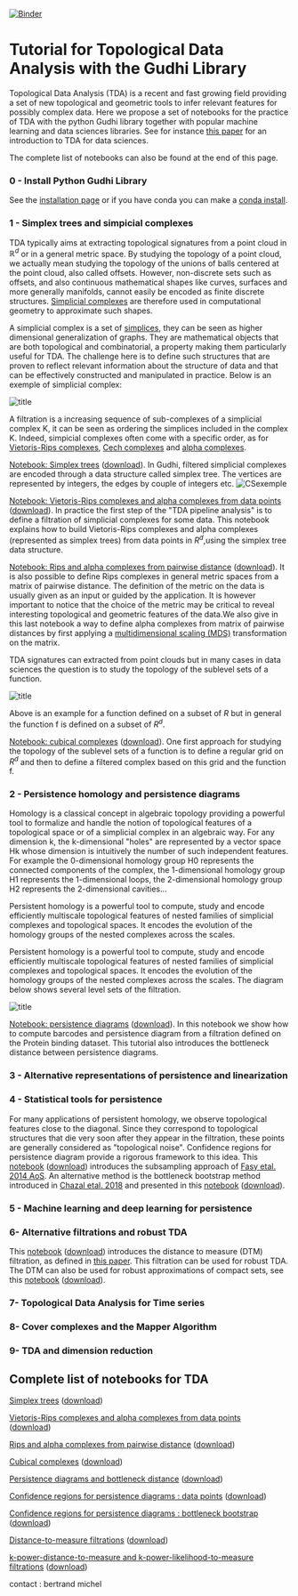 [![Binder](https://mybinder.org/badge_logo.svg)](https://mybinder.org/v2/gh/GUDHI/TDA-tutorial/master)

# Tutorial for Topological Data Analysis with the Gudhi Library

Topological Data Analysis (TDA) is a recent and fast growing  field providing a set of new topological and geometric tools to infer relevant features for possibly complex data. Here we propose a set of notebooks for the practice of TDA with the python Gudhi library together with popular machine learning and data sciences libraries.
See for instance [this paper](https://arxiv.org/abs/1710.04019) for an introduction to TDA for data sciences.

The complete list of notebooks can also be found at the end of this page.

### 0 - Install Python Gudhi Library  

See the [installation page](http://gudhi.gforge.inria.fr/python/latest/installation.html) or if you have conda you can make a [conda install](https://anaconda.org/conda-forge/gudhi).

### 1 - Simplex trees and simpicial complexes

TDA typically aims at extracting topological signatures from a point cloud in $\mathbb R^d$ or in a general metric space. By studying the topology of a point cloud, we actually mean studying the topology of the unions of balls centered at the point cloud, also called offsets. However, non-discrete sets such as offsets, and also continuous mathematical shapes like curves, surfaces and more generally manifolds, cannot easily be encoded as finite discrete structures. [Simplicial complexes](https://en.wikipedia.org/wiki/Simplicial_complex) are therefore used in computational geometry to approximate such shapes. 

A simplicial complex is a set of [simplices](https://en.wikipedia.org/wiki/Simplex), they can be seen as higher dimensional generalization of graphs. They are mathematical objects that are both topological and combinatorial, a property making them particularly useful for TDA. The challenge here is to define such structures that are proven to reflect relevant information about the structure of data and that can be effectively constructed and manipulated in practice. Below is an exemple of simplicial complex:

![title](Images/Pers14.PNG)
 
A filtration is a increasing sequence of sub-complexes of a simplicial complex K, it can be seen as ordering the simplices included in the complex K. Indeed, simpicial complexes often come with a specific order, as for [Vietoris-Rips complexes](https://en.wikipedia.org/wiki/Vietoris%E2%80%93Rips_complex), [Cech complexes](https://en.wikipedia.org/wiki/%C4%8Cech_complex) and [alpha complexes](https://en.wikipedia.org/wiki/Alpha_shape#Alpha_complex). 

[Notebook: Simplex trees](https://gudhi.github.io/TDA-tutorial/Tuto-GUDHI-simplex-Trees.html)
([download](Tuto-GUDHI-simplex-Trees.ipynb)).
In Gudhi, filtered simplicial complexes are encoded through a data structure called simplex tree. The vertices are represented by integers, the edges by couple of integers etc.
![CSexemple](http://gudhi.gforge.inria.fr/python/latest/_images/Simplex_tree_representation.png)


[Notebook: Vietoris-Rips complexes and alpha complexes from data points](https://gudhi.github.io/TDA-tutorial/Tuto-GUDHI-simplicial-complexes-from-data-points.html)
([download](Tuto-GUDHI-simplicial-complexes-from-data-points.ipynb)).
In practice the first step of the "TDA pipeline analysis" is to define a filtration of simplicial complexes for some data. This  notebook explains how to build Vietoris-Rips complexes and alpha complexes (represented as simplex trees) from data points in $R^d$,using the simplex tree data structure.

[Notebook: Rips and alpha complexes from pairwise distance](https://gudhi.github.io/TDA-tutorial/Tuto-GUDHI-simplicial-complexes-from-distance-matrix.html)
([download](Tuto-GUDHI-simplicial-complexes-from-distance-matrix.ipynb)).
It is also possible to define Rips complexes in general metric spaces from a matrix of pairwise distance. The definition of the metric on the data is usually given as an input or guided by the application. It is however important to notice that the choice of the metric may be critical to reveal interesting topological and geometric features of the data.We also give in this last notebook a way to define alpha complexes from matrix of pairwise distances by first applying a [multidimensional scaling (MDS)](https://en.wikipedia.org/wiki/Multidimensional_scaling) transformation on the matrix.


TDA signatures can extracted from point clouds but in many cases in data sciences the question is to study the topology of the sublevel sets of a function. 

![title](Images/sublevf.png)

Above is an example for a function defined on a subset of $R$ but in general the function f is defined on a subset of $R^d$. 

[Notebook: cubical complexes](https://gudhi.github.io/TDA-tutorial/Tuto-GUDHI-cubical-complexes.html)
([download](Tuto-GUDHI-cubical-complexes.ipynb)).
One first approach for studying the topology of the sublevel sets of a function is to define a regular grid on $R^d$ and then to define a filtered complex based on this grid and the function f.
 




### 2 - Persistence homology and persistence diagrams

Homology is a classical concept in algebraic topology providing a powerful tool to formalize and handle the notion of topological features of a topological space or of a simplicial complex in an algebraic way. For any dimension k, the k-dimensional "holes" are represented by a vector space Hk whose dimension is intuitively the number of such independent features. For example the 0-dimensional homology group H0 represents the connected components of the complex, the 1-dimensional homology group H1 represents the 1-dimensional loops, the 2-dimensional homology group H2 represents the 2-dimensional cavities...

Persistent homology is a powerful tool to compute, study and encode efficiently multiscale topological features of nested families of simplicial complexes and topological spaces. It encodes the evolution of the homology groups of the nested complexes across the scales.

Persistent homology is a powerful tool to compute, study and encode efficiently multiscale topological features of nested families of simplicial complexes and topological spaces. It encodes the evolution of the homology groups of the nested complexes across the scales. The diagram below shows several level sets of the filtration.

![title](Images/pers.png)    
    

[Notebook: persistence diagrams](https://gudhi.github.io/TDA-tutorial/Tuto-GUDHI-persistence-diagrams.html)
([download](Tuto-GUDHI-persistence-diagrams.ipynb)).
In this notebook we show how to compute barcodes and persistence diagram from a filtration defined on the Protein binding dataset. This tutorial also introduces the bottleneck distance between persistence diagrams. 


### 3 - Alternative representations of persistence and linearization


### 4 - Statistical tools for persistence
For many applications of persistent homology, we observe topological features close to the diagonal. Since they correspond to topological structures that die very soon after they appear in the filtration, these points are generally considered as "topological noise". Confidence regions for persistence diagram provide a rigorous framework to this idea. This [notebook](https://gudhi.github.io/TDA-tutorial/Tuto-GUDHI-ConfRegions-PersDiag-datapoints.html)
([download](Tuto-GUDHI-ConfRegions-PersDiag-datapoints.ipynb))
introduces the subsampling approach of [Fasy etal. 2014 AoS](https://projecteuclid.org/download/pdfview_1/euclid.aos/1413810729). An alternative method is the bottleneck bootstrap method introduced in [Chazal etal. 2018](http://www.jmlr.org/papers/v18/15-484.html) and presented in this [notebook](https://gudhi.github.io/TDA-tutorial/Tuto-GUDHI-ConfRegions-PersDiag-BottleneckBootstrap.html)
([download](Tuto-GUDHI-ConfRegions-PersDiag-BottleneckBootstrap.ipynb)).

### 5 - Machine learning and deep learning for persistence


### 6- Alternative filtrations and robust TDA

This  [notebook](https://gudhi.github.io/TDA-tutorial/Tuto-GUDHI-DTM-filtrations.html)
([download](Tuto-GUDHI-ConfRegions-DTM-filtrations.ipynb))
introduces the distance to measure (DTM) filtration, as defined in [this paper](https://arxiv.org/abs/1811.04757). This filtration can be used for robust TDA. The DTM can also be used for robust approximations of compact sets, see this [notebook](https://gudhi.github.io/TDA-tutorial/Tuto-GUDHI-kPDTM-kPLM.html)
([download](Tuto-GUDHI-ConfRegions-kPDTM-kPLM.ipynb)).


### 7- Topological Data Analysis for Time series


### 8- Cover complexes and the Mapper Algorithm 


### 9- TDA and dimension reduction



## Complete list of notebooks for TDA

[Simplex trees](https://gudhi.github.io/TDA-tutorial/Tuto-GUDHI-simplex-Trees.html)
([download](Tuto-GUDHI-ConfRegions-simplex-Trees.ipynb))

[Vietoris-Rips complexes and alpha complexes from data points](https://gudhi.github.io/TDA-tutorial/Tuto-GUDHI-simplicial-complexes-from-data-points.html)  
([download](Tuto-GUDHI-simplicial-complexes-from-data-points.ipynb))

[Rips and alpha complexes from pairwise distance](https://gudhi.github.io/TDA-tutorial/Tuto-GUDHI-simplicial-complexes-from-distance-matrix.html)
([download](Tuto-GUDHI-simplicial-complexes-from-distance-matrix.ipynb))

[Cubical complexes](https://gudhi.github.io/TDA-tutorial/Tuto-GUDHI-cubical-complexes.html)
([download](Tuto-GUDHI-cubical-complexes.ipynb))

[Persistence diagrams and bottleneck distance](https://gudhi.github.io/TDA-tutorial/Tuto-GUDHI-persistence-diagrams.html)
([download](Tuto-GUDHI-persistence-diagrams.ipynb))

[Confidence regions for persistence diagrams : data points](https://gudhi.github.io/TDA-tutorial/Tuto-GUDHI-ConfRegions-PersDiag-datapoints.html)
([download](Tuto-GUDHI-ConfRegions-PersDiag-datapoints.ipynb))

[Confidence regions for persistence diagrams : bottleneck bootstrap](https://gudhi.github.io/TDA-tutorial/Tuto-GUDHI-ConfRegions-PersDiag-BottleneckBootstrap.html)
([download](Tuto-GUDHI-ConfRegions-PersDiag-BottleneckBootstrap.ipynb))

[Distance-to-measure filtrations](https://gudhi.github.io/TDA-tutorial/Tuto-GUDHI-DTM-filtrations.html)
([download](Tuto-GUDHI-DTM-filtrations.ipynb))

[k-power-distance-to-measure and k-power-likelihood-to-measure filtrations](https://gudhi.github.io/TDA-tutorial/Tuto-GUDHI-kPDTM-kPLM.html)
([download](Tuto-GUDHI-kPDTM-kPLM.ipynb))

contact : bertrand michel 
